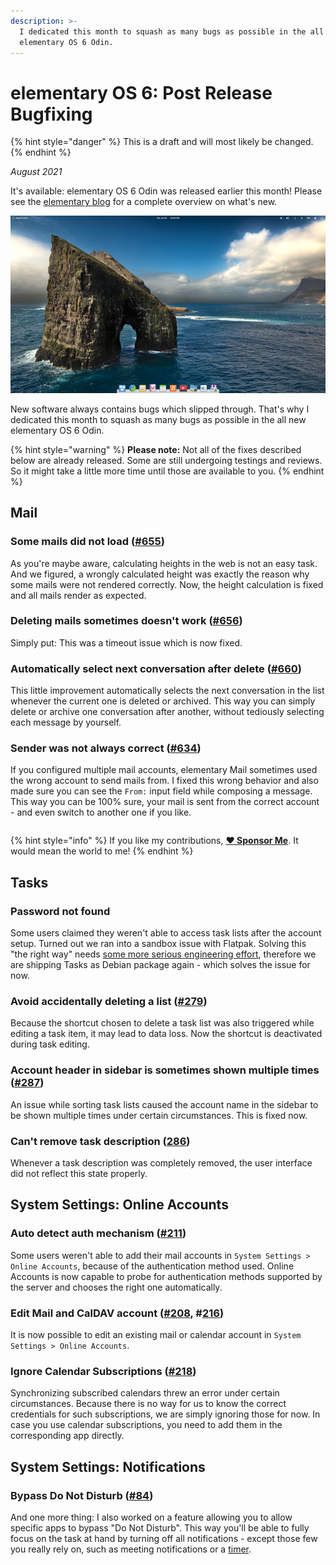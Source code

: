```yaml
---
description: >-
  I dedicated this month to squash as many bugs as possible in the all new
  elementary OS 6 Odin.
---
```


# elementary OS 6: Post Release Bugfixing

{% hint style="danger" %}
This is a draft and will most likely be changed.
{% endhint %}

_August 2021_

It's available: elementary OS 6 Odin was released earlier this month! Please see the [elementary blog](https://blog.elementary.io/elementary-os-6-odin-released/) for a complete overview on what's new.

![elementary OS 6 Odin](../.gitbook/assets/elementary-os-6-odin.png)

New software always contains bugs which slipped through. That's why I dedicated this month to squash as many bugs as possible in the all new elementary OS 6 Odin.

{% hint style="warning" %}
**Please note:** Not all of the fixes described below are already released. Some are still undergoing testings and reviews. So it might take a little more time until those are available to you.
{% endhint %}

## Mail

### Some mails did not load  \([\#655](https://github.com/elementary/mail/pull/655)\)

As you're maybe aware, calculating heights in the web is not an easy task. And we figured, a wrongly calculated height was exactly the reason why some mails were not rendered correctly. Now, the height calculation is fixed and all mails render as expected.

### Deleting mails sometimes doesn't work \([\#656](https://github.com/elementary/mail/pull/656)\)

Simply put: This was a timeout issue which is now fixed.

### Automatically select next conversation after delete \([\#660](https://github.com/elementary/mail/pull/660)\)

This little improvement automatically selects the next conversation in the list whenever the current one is deleted or archived. This way you can simply delete or archive one conversation after another, without tediously selecting each message by yourself.

### Sender was not always correct \([\#634](https://github.com/elementary/mail/pull/634)\)

If you configured multiple mail accounts, elementary Mail sometimes used the wrong account to send mails from. I fixed this wrong behavior and also made sure you can see the `From:` input field while composing a message. This way you can be 100% sure, your mail is sent from the correct account - and even switch to another one if you like.

|  |  |
| :--- | :--- |


{% hint style="info" %}
If you like my contributions, [**❤️ Sponsor Me**](https://github.com/sponsors/marbetschar). It would mean the world to me!
{% endhint %}

## Tasks

### Password not found

Some users claimed they weren't able to access task lists after the account setup. Turned out we ran into a sandbox issue with Flatpak. Solving this "the right way" needs [some more serious engineering effort](https://github.com/elementary/switchboard-plug-onlineaccounts/issues/209), therefore we are shipping Tasks as Debian package again - which solves the issue for now.

### Avoid accidentally deleting a list \([\#279](https://github.com/elementary/tasks/pull/279)\)

Because the shortcut chosen to delete a task list was also triggered while editing a task item, it may lead to data loss. Now the shortcut is deactivated during task editing.

### Account header in sidebar is sometimes shown multiple times \([\#287](https://github.com/elementary/tasks/pull/287)\)

An issue while sorting task lists caused the account name in the sidebar to be shown multiple times under certain circumstances. This is fixed now.

### Can't remove task description \([286](https://github.com/elementary/tasks/pull/286)\)

Whenever a task description was completely removed, the user interface did not reflect this state properly.

## System Settings: Online Accounts

### Auto detect auth mechanism \([\#211](https://github.com/elementary/switchboard-plug-onlineaccounts/pull/211)\)

Some users weren't able to add their mail accounts in `System Settings > Online Accounts`, because of the authentication method used. Online Accounts is now capable to probe for authentication methods supported by the server and chooses the right one automatically.

### Edit Mail and CalDAV account \([\#208](https://github.com/elementary/switchboard-plug-onlineaccounts/pull/208), \#[216](https://github.com/elementary/switchboard-plug-onlineaccounts/pull/216)\)

It is now possible to edit an existing mail or calendar account in `System Settings > Online Accounts`.

### Ignore Calendar Subscriptions \([\#218](https://github.com/elementary/switchboard-plug-onlineaccounts/pull/218)\)

Synchronizing subscribed calendars threw an error under certain circumstances. Because there is no way for us to know the correct credentials for such subscriptions, we are simply ignoring those for now. In case you use calendar subscriptions, you need to add them in the corresponding app directly.

## System Settings: Notifications

### Bypass Do Not Disturb \([\#84](https://github.com/elementary/switchboard-plug-notifications/pull/84)\)

And one more thing: I also worked on a feature allowing you to allow specific apps to bypass "Do Not Disturb". This way you'll be able to fully focus on the task at hand by turning off all notifications - except those few you really rely on, such as meeting notifications or a [timer](https://appcenter.elementary.io/com.github.marbetschar.time-limit/).

